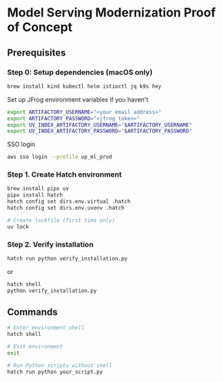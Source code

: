 # Model Serving Modernization Proof of Concept

## Prerequisites

### Step 0: Setup dependencies (macOS only)

```sh
brew install kind kubectl helm istioctl jq k9s hey
```

Set up JFrog environment variables if you haven't

```sh
export ARTIFACTORY_USERNAME="<your email address>"
export ARTIFACTORY_PASSWORD="<jfrog token>"
export UV_INDEX_ARTIFACTORY_USERNAME="$ARTIFACTORY_USERNAME"
export UV_INDEX_ARTIFACTORY_PASSWORD="$ARTIFACTORY_PASSWORD"
```

SSO login

```sh
aws sso login --profile up_ml_prod
```

### Step 1. Create Hatch environment

```sh
brew install pipx uv
pipx install hatch
hatch config set dirs.env.virtual .hatch
hatch config set dirs.env.uvenv .hatch
```

```sh
# Create lockfile (first time only)
uv lock
```

### Step 2. Verify installation

```sh
hatch run python verify_installation.py
```

or

```sh
hatch shell
python verify_installation.py
```

## Commands

```sh
# Enter environment shell
hatch shell

# Exit environment
exit
```

```sh
# Run Python scripts without shell
hatch run python your_script.py
```
